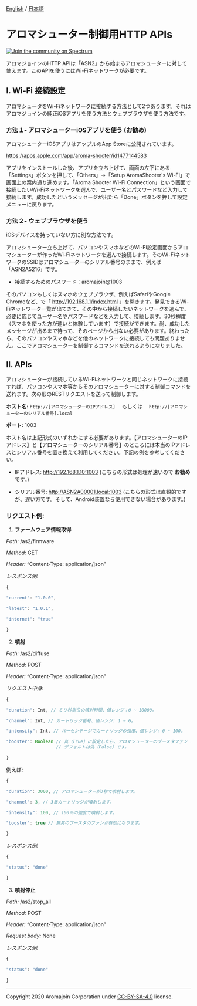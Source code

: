 [English](https://github.com/aromajoin/controller-http-api) / [日本語](README-JP.md)
# アロマシューター制御用HTTP APIs
[![Join the community on Spectrum](https://withspectrum.github.io/badge/badge.svg)](https://spectrum.chat/aromajoin-software/)

アロマジョインのHTTP APIは「ASN2」から始まるアロマシューターに対して使えます。このAPIを使うにはWi-Fiネットワークが必要です。


## I. Wi-Fi 接続設定

アロマシュータをWi-Fiネットワークに接続する方法として2つあります。それはアロマジョインの純正iOSアプリを使う方法とウェブブラウザを使う方法です。


### 方法１- アロマシューターiOSアプリを使う (お勧め)

アロマシューターiOSアプリはアップルのApp Storeに公開されています。

https://apps.apple.com/app/aroma-shooter/id1477144583

アプリをインストールした後、アプリを立ち上げて、画面の左下にある「Settings」ボタンを押して、「Others」→「Setup AromaShooter's Wi-Fi」で画面上の案内通り進めます。「Aroma Shooter Wi-Fi Connection」という画面で接続したいWi-Fiネットワークを選んで、ユーザー名とパスワードなど入力して接続します。成功したというメッセージが出たら「Done」ボタンを押して設定メニューに戻ります。


### 方法２- ウェブブラウザを使う

iOSデバイスを持っていない方に別な方法です。

アロマシューター立ち上げて、パソコンやスマホなどのWi-Fi設定画面からアロマシューターが作ったWi-Fiネットワークを選んで接続します。そのWi-FiネットワークのSSIDはアロマシューターのシリアル番号のままで、例えば「ASN2A5216」です。

- 接続するためのパスワード：aromajoin@1003

そのパソコンもしくはスマホのウェブブラウザ、例えばSafariやGoogle Chromeなど、で「 http://192.168.1.1/index.html 」を開きます。発見できるWi-Fiネットワーク一覧が出てきて、その中から接続したいネットワークを選んで、必要に応じてユーザー名やパスワードなどを入力して、接続します。30秒程度（スマホを使った方が速いと体験しています）で接続ができます。尚、成功したメッセージが出るまで待って、そのページから出ない必要があります。終わったら、そのパソコンやスマホなどを他のネットワークに接続しても問題ありません。ここでアロマシューターを制御するコマンドを送れるようになりました。


## II. APIs

アロマシューターが接続しているWi-Fiネットワークと同じネットワークに接続すれば、パソコンやスマホ等からそのアロマシューターに対する制御コマンドを送れます。次の形のRESTリクエストを送って制御します。

**ホスト名:** `http://[アロマシューターのIPアドレス]` 　もしくは 　`http://[アロマシューターのシリアル番号].local`

**ポート:** 1003

ホスト名は上記形式のいずれかにする必要があります。【アロマシューターのIPアドレス】と【アロマシューターのシリアル番号】のところには本当のIPアドレスとシリアル番号を置き換えて利用してください。下記の例を参考してください。

- IPアドレス: http://192.168.1.10:1003 (こちらの形式は処理が速いので **お勧め**です。)

- シリアル番号: http://ASN2A00001.local:1003 (こちらの形式は直観的ですが、遅い方です。そして、Android装置なら使用できない場合があります。)


### リクエスト例:


1. **ファームウェア情報取得**

*Path:* /as2/firmware

*Method:* GET

*Header:* “Content-Type: application/json”

*レスポンス例:*

```javascript
{

"current": "1.0.0",

"latest": "1.0.1",

"internet": "true"

}
```


2. **噴射**

*Path:* /as2/diffuse

*Method:* POST

*Header:* “Content-Type: application/json”

*リクエスト中身:*


```javascript
{

"duration": Int, // ミリ秒単位の噴射時間、値レンジ：0 ~ 10000。

"channel": Int, // カートリッジ番号、値レンジ: 1 ~ 6。

"intensity": Int, // パーセンテージでカートリッジの強度、値レンジ: 0 ~ 100。

"booster": Boolean // 真（True）に設定したら、アロマシューターのブースタファン（無臭ファン）が有効になります。
                   // デフォルトは偽（False）です。

}
```

例えば:


```javascript
{

"duration": 3000, // アロマシューターが3秒で噴射します。

"channel": 3, // 3番カートリッジが噴射します。

"intensity": 100, // 100％の強度で噴射します。

"booster": true // 無臭のブースタのファンが有効になります。

}
```

*レスポンス例:*


```javascript
{

"status": "done"

}

```


3. **噴射停止**

*Path:* /as2/stop_all

*Method:* POST

*Header:* “Content-Type: application/json”

*Request body:* None

*レスポンス例:*


```javascript
{

"status": "done"

}
```

----------
Copyright 2020 Aromajoin Corporation under [CC-BY-SA-4.0](https://creativecommons.org/licenses/by-sa/4.0/) license.
